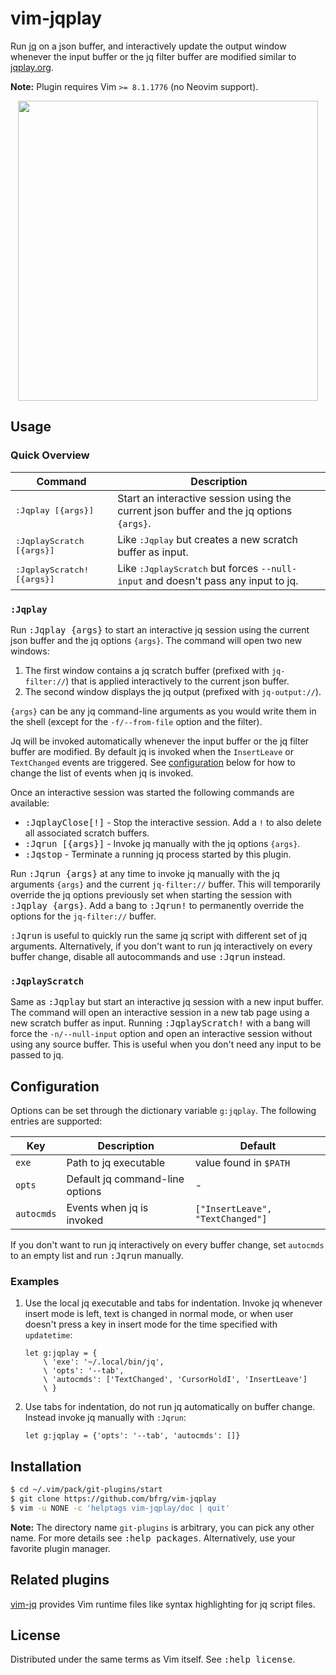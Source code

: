# vim-jqplay

Run [jq][jq] on a json buffer, and interactively update the output window
whenever the input buffer or the jq filter buffer are modified similar to
[jqplay.org][jqplay].

**Note:** Plugin requires Vim `>= 8.1.1776` (no Neovim support).

<dl>
  <p align="center">
  <a href="https://asciinema.org/a/276970">
    <img src="https://asciinema.org/a/276970.png" width="480">
  </a>
  </p>
</dl>


## Usage

### Quick Overview

| Command                             | Description                                                                                |
| ----------------------------------- | ------------------------------------------------------------------------------------------ |
| <kbd>:Jqplay [{args}]</kbd>         | Start an interactive session using the current json buffer and the jq options `{args}`.    |
| <kbd>:JqplayScratch [{args}]</kbd>  | Like <kbd>:Jqplay</kbd> but creates a new scratch buffer as input.                         |
| <kbd>:JqplayScratch! [{args}]</kbd> | Like <kbd>:JqplayScratch</kbd> but forces `--null-input` and doesn't pass any input to jq. |

### `:Jqplay`

Run <kbd>:Jqplay {args}</kbd> to start an interactive jq session using the
current json buffer and the jq options `{args}`. The command will open two new
windows:
1. The first window contains a jq scratch buffer (prefixed with `jq-filter://`)
   that is applied interactively to the current json buffer.
2. The second window displays the jq output (prefixed with `jq-output://`).

`{args}` can be any jq command-line arguments as you would write them in the
shell (except for the `-f/--from-file` option and the filter).

Jq will be invoked automatically whenever the input buffer or the jq filter
buffer are modified. By default jq is invoked when the `InsertLeave` or
`TextChanged` events are triggered. See [configuration](#configuration) below
for how to change the list of events when jq is invoked.

Once an interactive session was started the following commands are available:
* <kbd>:JqplayClose[!]</kbd> - Stop the interactive session. Add a `!` to also
  delete all associated scratch buffers.
* <kbd>:Jqrun [{args}]</kbd> - Invoke jq manually with the jq options `{args}`.
* <kbd>:Jqstop</kbd> - Terminate a running jq process started by this plugin.

Run <kbd>:Jqrun {args}</kbd> at any time to invoke jq manually with the jq arguments
`{args}` and the current `jq-filter://` buffer. This will temporarily override
the jq options previously set when starting the session with <kbd>:Jqplay {args}</kbd>.
Add a bang to <kbd>:Jqrun!</kbd> to permanently override the options for the
`jq-filter://` buffer.

<kbd>:Jqrun</kbd> is useful to quickly run the same jq script with different set of jq
arguments. Alternatively, if you don't want to run jq interactively on every
buffer change, disable all autocommands and use <kbd>:Jqrun</kbd> instead.

### `:JqplayScratch`

Same as <kbd>:Jqplay</kbd> but start an interactive jq session with a new input
buffer. The command will open an interactive session in a new tab page using a
new scratch buffer as input. Running <kbd>:JqplayScratch!</kbd> with a bang will
force the `-n/--null-input` option and open an interactive session without using
any source buffer. This is useful when you don't need any input to be passed to
jq.


## Configuration

Options can be set through the dictionary variable `g:jqplay`. The following
entries are supported:

| Key        | Description                     | Default                          |
| ---------- | ------------------------------- | -------------------------------- |
| `exe`      | Path to jq executable           | value found in `$PATH`           |
| `opts`     | Default jq command-line options | -                                |
| `autocmds` | Events when jq is invoked       | `["InsertLeave", "TextChanged"]` |

If you don't want to run jq interactively on every buffer change, set `autocmds`
to an empty list and run <kbd>:Jqrun</kbd> manually.

### Examples

1. Use the local jq executable and tabs for indentation. Invoke jq whenever
   insert mode is left, text is changed in normal mode, or when user doesn't
   press a key in insert mode for the time specified with `updatetime`:
   ```vim
   let g:jqplay = {
       \ 'exe': '~/.local/bin/jq',
       \ 'opts': '--tab',
       \ 'autocmds': ['TextChanged', 'CursorHoldI', 'InsertLeave']
       \ }
   ```
2. Use tabs for indentation, do not run jq automatically on buffer change.
   Instead invoke jq manually with `:Jqrun`:
   ```vim
   let g:jqplay = {'opts': '--tab', 'autocmds': []}
   ```


## Installation

```bash
$ cd ~/.vim/pack/git-plugins/start
$ git clone https://github.com/bfrg/vim-jqplay
$ vim -u NONE -c 'helptags vim-jqplay/doc | quit'
```
**Note:** The directory name `git-plugins` is arbitrary, you can pick any other
name. For more details see <kbd>:help packages</kbd>. Alternatively, use your
favorite plugin manager.


## Related plugins

[vim-jq][vim-jq] provides Vim runtime files like syntax highlighting for jq
script files.


## License

Distributed under the same terms as Vim itself. See <kbd>:help license</kbd>.

[jq]: https://github.com/stedolan/jq
[jqplay]: https://jqplay.org
[vim-jq]: https://github.com/bfrg/vim-jq
